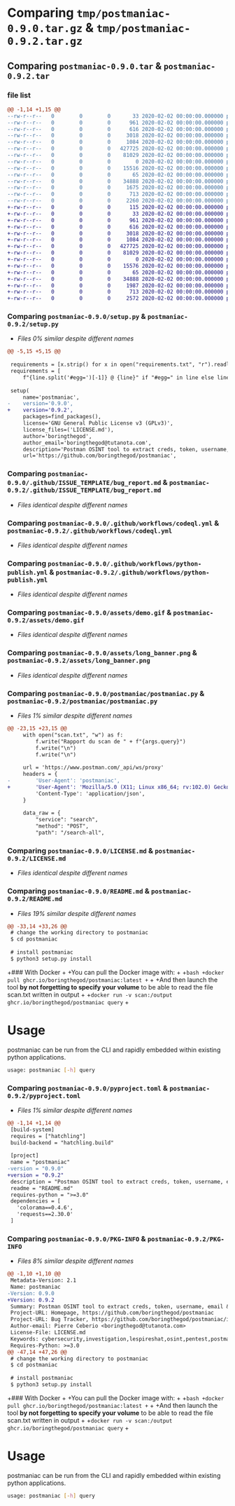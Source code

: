 # Comparing `tmp/postmaniac-0.9.0.tar.gz` & `tmp/postmaniac-0.9.2.tar.gz`

## Comparing `postmaniac-0.9.0.tar` & `postmaniac-0.9.2.tar`

### file list

```diff
@@ -1,14 +1,15 @@
--rw-r--r--   0        0        0       33 2020-02-02 00:00:00.000000 postmaniac-0.9.0/requirements.txt
--rw-r--r--   0        0        0      961 2020-02-02 00:00:00.000000 postmaniac-0.9.0/setup.py
--rw-r--r--   0        0        0      616 2020-02-02 00:00:00.000000 postmaniac-0.9.0/.github/ISSUE_TEMPLATE/bug_report.md
--rw-r--r--   0        0        0     3018 2020-02-02 00:00:00.000000 postmaniac-0.9.0/.github/workflows/codeql.yml
--rw-r--r--   0        0        0     1084 2020-02-02 00:00:00.000000 postmaniac-0.9.0/.github/workflows/python-publish.yml
--rw-r--r--   0        0        0   427725 2020-02-02 00:00:00.000000 postmaniac-0.9.0/assets/demo.gif
--rw-r--r--   0        0        0    81029 2020-02-02 00:00:00.000000 postmaniac-0.9.0/assets/long_banner.png
--rw-r--r--   0        0        0        0 2020-02-02 00:00:00.000000 postmaniac-0.9.0/postmaniac/__init__.py
--rw-r--r--   0        0        0    15516 2020-02-02 00:00:00.000000 postmaniac-0.9.0/postmaniac/postmaniac.py
--rw-r--r--   0        0        0       65 2020-02-02 00:00:00.000000 postmaniac-0.9.0/.gitignore
--rw-r--r--   0        0        0    34888 2020-02-02 00:00:00.000000 postmaniac-0.9.0/LICENSE.md
--rw-r--r--   0        0        0     1675 2020-02-02 00:00:00.000000 postmaniac-0.9.0/README.md
--rw-r--r--   0        0        0      713 2020-02-02 00:00:00.000000 postmaniac-0.9.0/pyproject.toml
--rw-r--r--   0        0        0     2260 2020-02-02 00:00:00.000000 postmaniac-0.9.0/PKG-INFO
+-rw-r--r--   0        0        0      115 2020-02-02 00:00:00.000000 postmaniac-0.9.2/Dockerfile
+-rw-r--r--   0        0        0       33 2020-02-02 00:00:00.000000 postmaniac-0.9.2/requirements.txt
+-rw-r--r--   0        0        0      961 2020-02-02 00:00:00.000000 postmaniac-0.9.2/setup.py
+-rw-r--r--   0        0        0      616 2020-02-02 00:00:00.000000 postmaniac-0.9.2/.github/ISSUE_TEMPLATE/bug_report.md
+-rw-r--r--   0        0        0     3018 2020-02-02 00:00:00.000000 postmaniac-0.9.2/.github/workflows/codeql.yml
+-rw-r--r--   0        0        0     1084 2020-02-02 00:00:00.000000 postmaniac-0.9.2/.github/workflows/python-publish.yml
+-rw-r--r--   0        0        0   427725 2020-02-02 00:00:00.000000 postmaniac-0.9.2/assets/demo.gif
+-rw-r--r--   0        0        0    81029 2020-02-02 00:00:00.000000 postmaniac-0.9.2/assets/long_banner.png
+-rw-r--r--   0        0        0        0 2020-02-02 00:00:00.000000 postmaniac-0.9.2/postmaniac/__init__.py
+-rw-r--r--   0        0        0    15576 2020-02-02 00:00:00.000000 postmaniac-0.9.2/postmaniac/postmaniac.py
+-rw-r--r--   0        0        0       65 2020-02-02 00:00:00.000000 postmaniac-0.9.2/.gitignore
+-rw-r--r--   0        0        0    34888 2020-02-02 00:00:00.000000 postmaniac-0.9.2/LICENSE.md
+-rw-r--r--   0        0        0     1987 2020-02-02 00:00:00.000000 postmaniac-0.9.2/README.md
+-rw-r--r--   0        0        0      713 2020-02-02 00:00:00.000000 postmaniac-0.9.2/pyproject.toml
+-rw-r--r--   0        0        0     2572 2020-02-02 00:00:00.000000 postmaniac-0.9.2/PKG-INFO
```

### Comparing `postmaniac-0.9.0/setup.py` & `postmaniac-0.9.2/setup.py`

 * *Files 0% similar despite different names*

```diff
@@ -5,15 +5,15 @@
 
 requirements = [x.strip() for x in open("requirements.txt", "r").readlines()]
 requirements = [
     f"{line.split('#egg=')[-1]} @ {line}" if "#egg=" in line else line for line in requirements]
 
 setup(
     name='postmaniac',
-    version='0.9.0',
+    version='0.9.2',
     packages=find_packages(),
     license='GNU General Public License v3 (GPLv3)',
     license_files=('LICENSE.md'),
     author='boringthegod',
     author_email='boringthegod@tutanota.com',
     description='Postman OSINT tool to extract creds, token, username, email & more from Postman Public Workspaces.',
     url='https://github.com/boringthegod/postmaniac',
```

### Comparing `postmaniac-0.9.0/.github/ISSUE_TEMPLATE/bug_report.md` & `postmaniac-0.9.2/.github/ISSUE_TEMPLATE/bug_report.md`

 * *Files identical despite different names*

### Comparing `postmaniac-0.9.0/.github/workflows/codeql.yml` & `postmaniac-0.9.2/.github/workflows/codeql.yml`

 * *Files identical despite different names*

### Comparing `postmaniac-0.9.0/.github/workflows/python-publish.yml` & `postmaniac-0.9.2/.github/workflows/python-publish.yml`

 * *Files identical despite different names*

### Comparing `postmaniac-0.9.0/assets/demo.gif` & `postmaniac-0.9.2/assets/demo.gif`

 * *Files identical despite different names*

### Comparing `postmaniac-0.9.0/assets/long_banner.png` & `postmaniac-0.9.2/assets/long_banner.png`

 * *Files identical despite different names*

### Comparing `postmaniac-0.9.0/postmaniac/postmaniac.py` & `postmaniac-0.9.2/postmaniac/postmaniac.py`

 * *Files 1% similar despite different names*

```diff
@@ -23,15 +23,15 @@
     with open("scan.txt", "w") as f:
         f.write("Rapport du scan de " + f"{args.query}")
         f.write("\n")
         f.write("\n")
 
     url = 'https://www.postman.com/_api/ws/proxy'
     headers = {
-        'User-Agent': 'postmaniac',
+        'User-Agent': 'Mozilla/5.0 (X11; Linux x86_64; rv:102.0) Gecko/20100101 Firefox/102.0',
         'Content-Type': 'application/json',
     }
 
     data_raw = {
         "service": "search",
         "method": "POST",
         "path": "/search-all",
```

### Comparing `postmaniac-0.9.0/LICENSE.md` & `postmaniac-0.9.2/LICENSE.md`

 * *Files identical despite different names*

### Comparing `postmaniac-0.9.0/README.md` & `postmaniac-0.9.2/README.md`

 * *Files 19% similar despite different names*

```diff
@@ -33,14 +33,26 @@
 # change the working directory to postmaniac
 $ cd postmaniac
 
 # install postmaniac
 $ python3 setup.py install
 ```
 
+### With Docker
+
+You can pull the Docker image with:
+
+```bash
+docker pull ghcr.io/boringthegod/postmaniac:latest
+```
+
+And then launch the tool **by not forgetting to specify your volume** to be able to read the file scan.txt written in output
+
+`docker run -v scan:/output ghcr.io/boringthegod/postmaniac query`
+
 # Usage
 
 postmaniac can be run from the CLI and rapidly embedded within existing python applications.
 
 ```bash
 usage: postmaniac [-h] query
```

### Comparing `postmaniac-0.9.0/pyproject.toml` & `postmaniac-0.9.2/pyproject.toml`

 * *Files 1% similar despite different names*

```diff
@@ -1,14 +1,14 @@
 [build-system]
 requires = ["hatchling"]
 build-backend = "hatchling.build"
 
 [project]
 name = "postmaniac"
-version = "0.9.0"
+version = "0.9.2"
 description = "Postman OSINT tool to extract creds, token, username, email & more from Postman Public Workspaces."
 readme = "README.md"
 requires-python = ">=3.0"
 dependencies = [
   'colorama==0.4.6',
   'requests==2.30.0'
 ]
```

### Comparing `postmaniac-0.9.0/PKG-INFO` & `postmaniac-0.9.2/PKG-INFO`

 * *Files 8% similar despite different names*

```diff
@@ -1,10 +1,10 @@
 Metadata-Version: 2.1
 Name: postmaniac
-Version: 0.9.0
+Version: 0.9.2
 Summary: Postman OSINT tool to extract creds, token, username, email & more from Postman Public Workspaces.
 Project-URL: Homepage, https://github.com/boringthegod/postmaniac
 Project-URL: Bug Tracker, https://github.com/boringthegod/postmaniac/issues
 Author-email: Pierre Ceberio <boringthegod@tutanota.com>
 License-File: LICENSE.md
 Keywords: cybersecurity,investigation,lespireshat,osint,pentest,postman
 Requires-Python: >=3.0
@@ -47,14 +47,26 @@
 # change the working directory to postmaniac
 $ cd postmaniac
 
 # install postmaniac
 $ python3 setup.py install
 ```
 
+### With Docker
+
+You can pull the Docker image with:
+
+```bash
+docker pull ghcr.io/boringthegod/postmaniac:latest
+```
+
+And then launch the tool **by not forgetting to specify your volume** to be able to read the file scan.txt written in output
+
+`docker run -v scan:/output ghcr.io/boringthegod/postmaniac query`
+
 # Usage
 
 postmaniac can be run from the CLI and rapidly embedded within existing python applications.
 
 ```bash
 usage: postmaniac [-h] query
```

